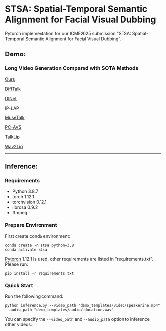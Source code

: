 # STSA: Spatial-Temporal Semantic Alignment for Facial Visual Dubbing

Pytorch implementation for our ICME2025 submission "STSA: Spatial-Temporal Semantic Alignment for Facial Visual Dubbing".

<!-- <img src='./pbf.png' width=900> -->

## Demo:
### Long Video Generation Compared with SOTA Methods
[Ours](https://github.com/user-attachments/assets/b7fb5bfd-7a15-4f73-a7e2-83916165c54c)

[DiffTalk](https://github.com/user-attachments/assets/a4c9dc00-2310-4f0f-9c03-8a033711d868)

[DINet](https://github.com/user-attachments/assets/917a96ea-4f20-4e2b-9fe9-47bb0e242620)

[IP-LAP](https://github.com/user-attachments/assets/a383e735-b204-436e-b4bd-75f85742837e)

[MuseTalk](https://github.com/user-attachments/assets/d6d5ae67-95e3-4708-9259-966b54365344)

[PC-AVS](https://github.com/user-attachments/assets/3b601d3f-04a0-4779-a2bd-68d249180ad2)

[TalkLip](https://github.com/user-attachments/assets/9db72cc8-e9d4-4ced-8680-bafe60ccbed3)

[Wav2Lip](https://github.com/user-attachments/assets/7d397030-5773-4d9e-a5d6-0e22deba5e4c)

---
## Inference:
### Requirements
- Python 3.8.7
- torch 1.12.1
- torchvision 0.12.1
- librosa 0.9.2
- ffmpeg

### Prepare Environment
First create conda environment:
```
conda create -n stsa python=3.8
conda activate stsa
```
[Pytorch](https://pytorch.org/)  1.12.1 is used, other requirements are listed in "requirements.txt". Please run:
```
pip install -r requirements.txt
```
### Quick Start
Run the following command:
```
python inference.py --video_path "demo_templates/video/speakerine.mp4" --audio_path "demo_templates/audio/education.wav"
```
You can specify the `--video_path` and `--audio_path` option to inference other videos.
